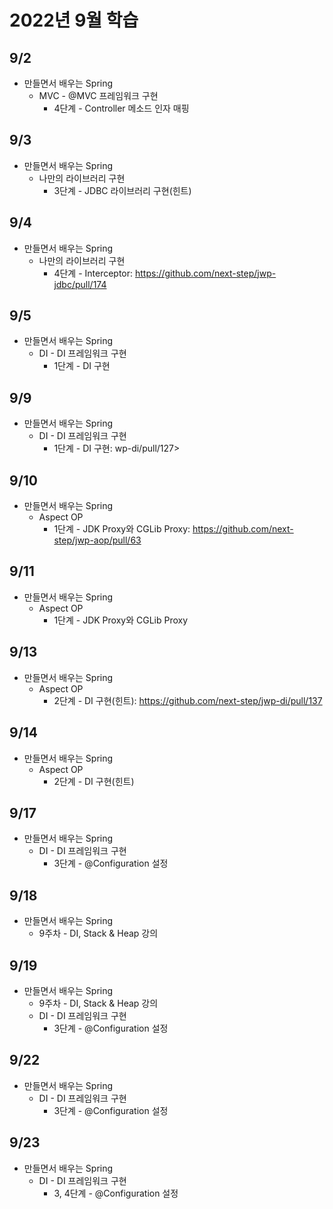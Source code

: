 # 2022년 9월 학습

## 9/2

- 만들면서 배우는 Spring
  - MVC - @MVC 프레임워크 구현
    - 4단계 - Controller 메소드 인자 매핑

## 9/3

- 만들면서 배우는 Spring
  - 나만의 라이브러리 구현
    - 3단계 - JDBC 라이브러리 구현(힌트)

## 9/4

- 만들면서 배우는 Spring
  - 나만의 라이브러리 구현
    - 4단계 - Interceptor: <https://github.com/next-step/jwp-jdbc/pull/174>

## 9/5

- 만들면서 배우는 Spring
  - DI - DI 프레임워크 구현
    - 1단계 - DI 구현

## 9/9

- 만들면서 배우는 Spring
  - DI - DI 프레임워크 구현
    - 1단계 - DI 구현: wp-di/pull/127>

## 9/10

- 만들면서 배우는 Spring
  - Aspect OP
    - 1단계 - JDK Proxy와 CGLib Proxy: <https://github.com/next-step/jwp-aop/pull/63>

## 9/11

- 만들면서 배우는 Spring
  - Aspect OP
    - 1단계 - JDK Proxy와 CGLib Proxy

## 9/13

- 만들면서 배우는 Spring
  - Aspect OP
    - 2단계 - DI 구현(힌트): <https://github.com/next-step/jwp-di/pull/137>

## 9/14

- 만들면서 배우는 Spring
  - Aspect OP
    - 2단계 - DI 구현(힌트)

## 9/17

- 만들면서 배우는 Spring
  - DI - DI 프레임워크 구현
    - 3단계 - @Configuration 설정

## 9/18

- 만들면서 배우는 Spring
  - 9주차 - DI, Stack & Heap 강의

## 9/19

- 만들면서 배우는 Spring
  - 9주차 - DI, Stack & Heap 강의
  - DI - DI 프레임워크 구현
    - 3단계 - @Configuration 설정

## 9/22

- 만들면서 배우는 Spring
  - DI - DI 프레임워크 구현
    - 3단계 - @Configuration 설정

## 9/23

- 만들면서 배우는 Spring
  - DI - DI 프레임워크 구현
    - 3, 4단계 - @Configuration 설정

